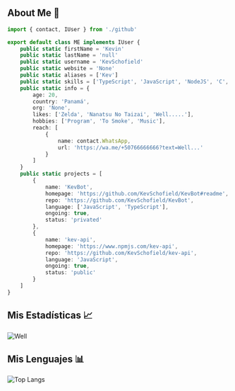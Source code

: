 ## About Me 🎋

```TypeScript
import { contact, IUser } from './github'

export default class ME implements IUser {
    public static firstName = 'Kevin'
    public static lastName = 'null'
    public static username = 'KevSchofield'
    public static website = 'None'
    public static aliases = ['Kev']
    public static skills = ['TypeScript', 'JavaScript', 'NodeJS', 'C', 'EJS', 'Express', 'NoSQL', 'CSS', 'HTML']
    public static info = {
        age: 20,
        country: 'Panamá',
        org: 'None',
        likes: ['Zelda', 'Nanatsu No Taizai', 'Well.....'],
        hobbies: ['Program', 'To Smoke', 'Music'],
        reach: [
            {
                name: contact.WhatsApp,
                url: 'https://wa.me/+50766666666?text=Well...'
            }
        ]
    }
    public static projects = [
        {
            name: 'KevBot',
            homepage: 'https://github.com/KevSchofield/KevBot#readme',
            repo: 'https://github.com/KevSchofield/KevBot',
            language: ['JavaScript', 'TypeScript'],
            ongoing: true,
            status: 'privated'
        },
        {
            name: 'kev-api',
            homepage: 'https://www.npmjs.com/kev-api',
            repo: 'https://github.com/KevSchofield/kev-api',
            language: 'JavaScript',
            ongoing: true,
            status: 'public'
        }
    ]
}


```
## Mis Estadísticas 📈
![Well](https://github-readme-stats.vercel.app/api?username=KevSchofield&theme=dark&show_icons=true)
## Mis Lenguajes 📊
![Top Langs](https://github-readme-stats.vercel.app/api/top-langs/?username=KevSchofield&theme=dark)
